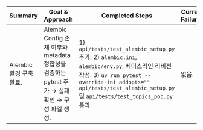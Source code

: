 Summary | Goal & Approach | Completed Steps | Current Failures | Decision Log | Next Step
--- | --- | --- | --- | --- | ---
Alembic 환경 구축 완료. | Alembic Config 존재 여부와 metadata 정합성을 검증하는 pytest 추가 → 실패 확인 → 구성 파일 생성. | 1) `api/tests/test_alembic_setup.py` 추가. 2) `alembic.ini`, `alembic/env.py`, 베이스라인 리비전 작성. 3) `uv run pytest --override-ini addopts="" api/tests/test_alembic_setup.py` 및 `api/tests/test_topics_poc.py` 통과. | 없음. | 2025-09-30: Alembic 미구성 상태 확인 (alembic 디렉터리 없음) → 현재 구성 완료. | 산출물 아카이빙 및 TASK_SUMMARY 작성.
